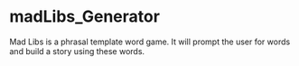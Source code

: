 # madLibs_Generator
Mad Libs is a phrasal template word game. It will prompt the user for words and build a story using these words.

